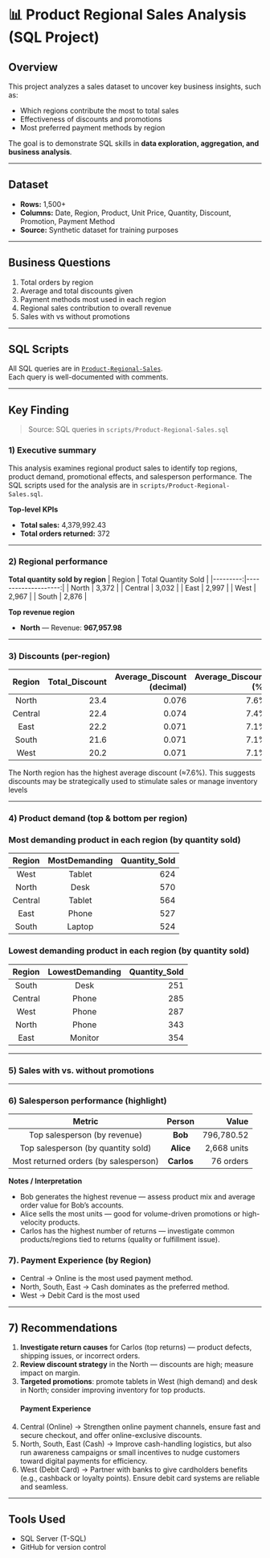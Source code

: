 # 📊 Product Regional Sales Analysis (SQL Project)

## Overview
This project analyzes a sales dataset to uncover key business insights, such as:
- Which regions contribute the most to total sales
- Effectiveness of discounts and promotions
- Most preferred payment methods by region

The goal is to demonstrate SQL skills in **data exploration, aggregation, and business analysis**.

---

## Dataset
- **Rows:** 1,500+
- **Columns:** Date, Region, Product, Unit Price, Quantity, Discount, Promotion, Payment Method
- **Source:** Synthetic dataset for training purposes

---

## Business Questions
1. Total orders by region  
2. Average and total discounts given  
3. Payment methods most used in each region  
4. Regional sales contribution to overall revenue  
5. Sales with vs without promotions  

---

## SQL Scripts
All SQL queries are in [`Product-Regional-Sales`](scripts/Product-Regional-Sales.sql).  
Each query is well-documented with comments.

---

## Key Finding

> Source: SQL queries in `scripts/Product-Regional-Sales.sql`  

### 1) Executive summary
This analysis examines regional product sales to identify top regions, product demand, promotional effects, and salesperson performance. The SQL scripts used for the analysis are in `scripts/Product-Regional-Sales.sql`.

**Top-level KPIs**
- **Total sales:** 4,379,992.43  
- **Total orders returned:** 372

---

### 2) Regional performance

**Total quantity sold by region**
| Region   | Total Quantity Sold |
|---------:|--------------------:|
| North    | 3,372               |
| Central  | 3,032               |
| East     | 2,997               |
| West     | 2,967               |
| South    | 2,876               |

**Top revenue region**
- **North** — Revenue: **967,957.98**

---

### 3) Discounts (per-region)
| Region  | Total_Discount | Average_Discount (decimal) | Average_Discount (%) |
|:-------:|---------------:|---------------------------:|---------------------:|
| North   | 23.4           | 0.076                      | 7.6%                 |
| Central | 22.4           | 0.074                      | 7.4%                 |
| East    | 22.2           | 0.071                      | 7.1%                 |
| South   | 21.6           | 0.071                      | 7.1%                 |
| West    | 20.2           | 0.071                      | 7.1%                 |

The North region has the highest average discount (≈7.6%). This suggests discounts may be strategically used to stimulate sales or manage inventory levels

---

### 4) Product demand (top & bottom per region)

### Most demanding product in each region (by quantity sold)
| Region | MostDemanding | Quantity_Sold |
|:------:|:-------------:|--------------:|
| West   | Tablet        | 624           |
| North  | Desk          | 570           |
| Central| Tablet        | 564           |
| East   | Phone         | 527           |
| South  | Laptop        | 524           |


### Lowest demanding product in each region (by quantity sold)
| Region | LowestDemanding | Quantity_Sold |
|:------:|:---------------:|--------------:|
| South  | Desk            | 251           |
| Central| Phone           | 285           |
| West   | Phone           | 287           |
| North  | Phone           | 343           |
| East   | Monitor         | 354           |


---

### 5) Sales with vs. without promotions




---

### 6) Salesperson performance (highlight)
| Metric                              | Person  | Value          |
|:-----------------------------------:|:-------:|---------------:|
| Top salesperson (by revenue)        | **Bob** | 796,780.52     |
| Top salesperson (by quantity sold)  | **Alice**| 2,668 units   |
| Most returned orders (by salesperson)| **Carlos** | 76 orders    |

**Notes / Interpretation**
- Bob generates the highest revenue — assess product mix and average order value for Bob’s accounts.
- Alice sells the most units — good for volume-driven promotions or high-velocity products.
- Carlos has the highest number of returns — investigate common products/regions tied to returns (quality or fulfillment issue).

### 7). Payment Experience (by Region)
- Central → Online is the most used payment method.
- North, South, East → Cash dominates as the preferred method.
- West → Debit Card is the most used

---

## 7) Recommendations
1. **Investigate return causes** for Carlos (top returns) — product defects, shipping issues, or incorrect orders.  
2. **Review discount strategy** in the North — discounts are high; measure impact on margin.  
3. **Targeted promotions**: promote tablets in West (high demand) and desk in North; consider improving inventory for top products.
   #### Payment Experience
5. Central (Online) → Strengthen online payment channels, ensure fast and secure checkout, and offer online-exclusive discounts.
6. North, South, East (Cash) → Improve cash-handling logistics, but also run awareness campaigns or small incentives to nudge customers toward digital payments for efficiency.
7. West (Debit Card) → Partner with banks to give cardholders benefits (e.g., cashback or loyalty points). Ensure debit card systems are reliable and seamless. 


---

## Tools Used
- SQL Server (T-SQL)
- GitHub for version control

